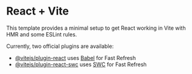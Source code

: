 # React + Vite

This template provides a minimal setup to get React working in Vite with HMR and some ESLint rules.
              
Currently, two official plugins are available:                                                                         
    
- [@vitejs/plugin-react](https://github.com/vitejs/vite-plugin-react/blob/main/packages/plugin-react/README.md) uses [Babel](https://babeljs.io/) for Fast Refresh
- [@vitejs/plugin-react-swc](https://github.com/vitejs/vite-plugin-react-swc) uses [SWC](https://swc.rs/) for Fast Refresh
